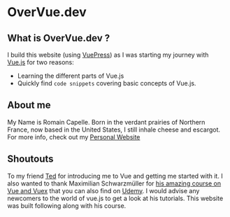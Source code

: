# OverVue.dev

## What is OverVue.dev ?

I build this website (using [VuePress](https://vuepress.vuejs.org/)) as I was starting my journey with [Vue.js](https://vuejs.org/) for two reasons:

- Learning the different parts of Vue.js
- Quickly find `code snippets` covering basic concepts of Vue.js.

## About me

My Name is Romain Capelle. Born in the verdant prairies of Northern France, now based in the United States, I still inhale cheese and escargot. For more info, check out my [Personal Website](https://www.romaincapelle.com)

## Shoutouts

To my friend [Ted](https://bit.ly/2VQAtxp) for introducing me to Vue and getting me started with it.
I also wanted to thank Maximilian Schwarzmüller for [his amazing course on Vue and Vuex](https://acad.link/vuejs) that you can also find on [Udemy](https://www.udemy.com/course/vuejs-2-the-complete-guide/). I would advise any newcomers to the world of vue.js to get a look at his tutorials. This website was built following along with his course.
